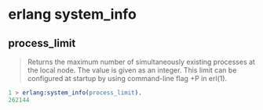 # erlang system_info

## process_limit

> Returns the maximum number of simultaneously existing processes at the local node.
> The value is given as an integer.
> This limit can be configured at startup by using command-line flag +P in erl(1).

``` erlang
1 > erlang:system_info(process_limit).
262144

```
